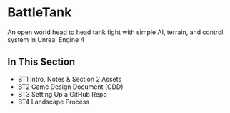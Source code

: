 # BattleTank
An open world head to head tank fight with simple AI, terrain, and control system in Unreal Engine 4
## In This Section
* BT1 Intro, Notes & Section 2 Assets 
* BT2 Game Design Document (GDD)
* BT3 Setting Up a GitHub Repo
* BT4 Landscape Process
